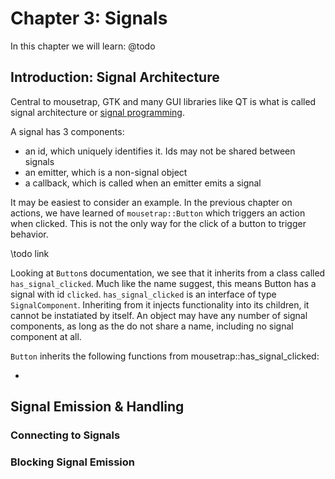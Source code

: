 # Chapter 3: Signals

In this chapter we will learn:
@todo

## Introduction: Signal Architecture

Central to mousetrap, GTK and many GUI libraries like QT is what is called signal architecture or [signal programming](https://en.wikipedia.org/wiki/Signal_programming).

A signal has 3 components:
+ an id, which uniquely identifies it. Ids may not be shared between signals
+ an emitter, which is a non-signal object
+ a callback, which is called when an emitter emits a signal

It may be easiest to consider an example. In the previous chapter on actions, we have learned of `mousetrap::Button` which triggers an action when clicked. This is not the only way for the click of a button to trigger behavior.

\todo link

Looking at `Button`s documentation, we see that it inherits from a class called `has_signal_clicked`. Much like the name suggest, this means Button has a signal with id `clicked`. `has_signal_clicked` is an interface of type `SignalComponent`. Inheriting from it injects functionality into its children, it cannot be instatiated by itself.
An object may have any number of signal components, as long as the do not share a name, including no signal component at all. 

`Button` inherits the following functions from mousetrap::has_signal_clicked:

+



## Signal Emission & Handling

### Connecting to Signals

### Blocking Signal Emission

